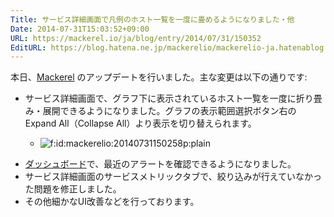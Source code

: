 ```yaml
---
Title: サービス詳細画面で凡例のホスト一覧を一度に畳めるようになりました・他
Date: 2014-07-31T15:03:52+09:00
URL: https://mackerel.io/ja/blog/entry/2014/07/31/150352
EditURL: https://blog.hatena.ne.jp/mackerelio/mackerelio-ja.hatenablog.mackerel.io/atom/entry/12921228815729234085
---
```


本日、[Mackerel][1] のアップデートを行いました。主な変更は以下の通りです:

- サービス詳細画面で、グラフ下に表示されているホスト一覧を一度に折り畳み・展開できるようになりました。グラフの表示範囲選択ボタン右の Expand All（Collapse All）より表示を切り替えられます。
  - <p><span itemscope itemtype="http://schema.org/Photograph"><img src="https://cdn-ak.f.st-hatena.com/images/fotolife/m/mackerelio/20140731/20140731150258.png" alt="f:id:mackerelio:20140731150258p:plain" title="f:id:mackerelio:20140731150258p:plain" class="hatena-fotolife" itemprop="image"></span></p>
- [ダッシュボード](https://mackerel.io/my/dashboard)で、最近のアラートを確認できるようになりました。
- サービス詳細画面のサービスメトリックタブで、絞り込みが行えていなかった問題を修正しました。
- その他細かなUI改善などを行っております。


[1]: https://mackerel.io/ja/

